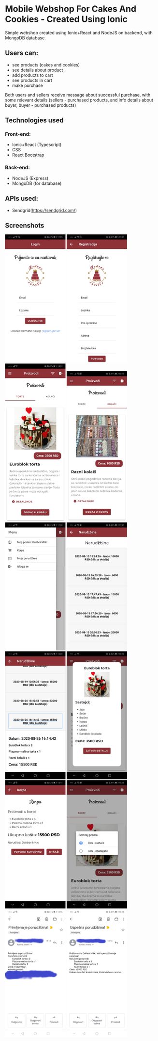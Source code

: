 # Mobile Webshop For Cakes And Cookies - Created Using Ionic

Simple webshop created using Ionic+React and NodeJS on backend, with MongoDB database.

## Users can:

- see products (cakes and cookies)
- see details about product
- add products to cart
- see products in cart
- make purchase

Both users and sellers receive message about successful purchase, with some relevant details (sellers - purchased products, and info details about buyer, buyer - purchased products)

## Technologies used

### Front-end:

- Ionic+React (Typescript)
- CSS
- React Bootstrap

### Back-end:

- NodeJS (Express)
- MongoDB (for database)

## APIs used:

- Sendgrid(https://sendgrid.com/)

## Screenshots

<img src="screenshots/0.jpg" width="200">
<img src="screenshots/0-1.jpg" width="200">
<img src="screenshots/1.jpg" width="200">
<img src="screenshots/8.jpg" width="200">
<img src="screenshots/3.jpg" width="200">
<img src="screenshots/4.jpg" width="200">
<img src="screenshots/9.jpg" width="200">
<img src="screenshots/5.jpg" width="200">
<img src="screenshots/6.jpg" width="200">
<img src="screenshots/7.jpg" width="200">
<img src="screenshots/9-1.jpg" width="200">
<img src="screenshots/9-2.jpg" width="200">
